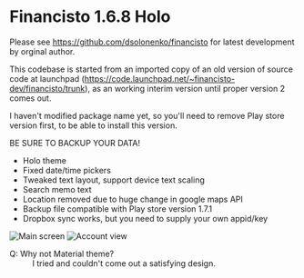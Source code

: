 # Financisto 1.6.8 Holo

Please see https://github.com/dsolonenko/financisto for latest development by 
orginal author.

This codebase is started from an imported copy of an old version of source code 
at launchpad (https://code.launchpad.net/~financisto-dev/financisto/trunk), as 
an working interim version until proper version 2 comes out.

I haven't modified package name yet, so you'll need to remove Play store version 
first, to be able to install this version.

BE SURE TO BACKUP YOUR DATA!

* Holo theme
* Fixed date/time pickers
* Tweaked text layout, support device text scaling
* Search memo text
* Location removed due to huge change in google maps API
* Backup file compatible with Play store version 1.7.1
* Dropbox sync works, but you need to supply your own appid/key

![Main screen](https://tiberiusteng.github.io/financisto1-holo/screenshots/main.jpg)
![Account view](https://tiberiusteng.github.io/financisto1-holo/screenshots/account2.jpg)

<dl>
<dt>Q: Why not Material theme?</dt>
<dd>I tried and couldn't come out a satisfying design.</dd>
</dl>
